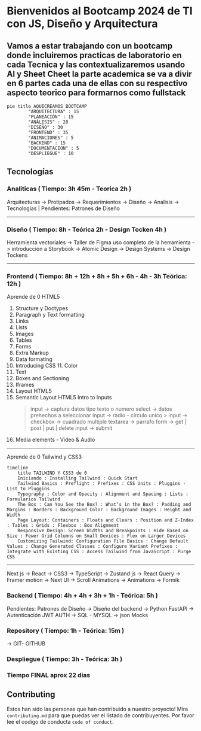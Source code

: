
# Bienvenidos al Bootcamp 2024 de TI con JS, Diseño y Arquitectura

## Vamos a estar trabajando con un bootcamp donde incluiremos practicas de laboratorio en cada Tecnica y las contextualizaremos usando AI y Sheet Cheet la parte academica se va a divir en 6 partes cada una de ellas con su respectivo aspecto teorico para formarnos como fullstack 


```mermaid
pie title AQUICREAMOS BOOTCAMP 
        "ARQUITECTURA" : 15
        "PLANEACIÓN" : 15
        "ANÁLISIS" : 20
        "DISEÑO" : 30
        "FRONTEND" : 35
        "ANIMACIONES" : 5
        "BACKEND" : 15
        "DOCUMENTACION" : 5
        "DESPLIEGUE" : 10
```

## Tecnologías 

### Analiticas ( Tiempo: 3h 45m - Teorica 2h )
Arquitecturas -> Protipados -> Requerimientos -> Diseño -> Analisis -> Tecnologías | Pendientes:  Patrones de Diseño

---

### Diseño ( Tiempo: 8h - Teórica 2h - Design Tocken 4h )
Herramienta vectoriales -> Taller de Figma uso completo de la herramienta -> introducción a Storybook -> Atomic Design -> Design Systems -> Design Tockens 

---

### Frontend ( Tiempo: 8h + 12h + 8h + 5h + 6h - 4h - 3h Teórica: 12h )

Aprende de 0 HTML5 

1. Structure y Doctypes
2. Paragraph y Text formatting
3. Links
4. Lists
5. Images
6. Tables
7. Forms
8. Extra Markup 
9. Data formating
10. Introducing CSS 11. Color
12. Text
13. Boxes and Sectioning
14. Iframes
15. Layout HTML5
15. Semantic Layout HTML5
Intro to Inputs
	> input -> captura datos tipo texto o numero
	> select -> datos prehechos a seleccionar 
	> input -> radio - circulo unico
        > input -> checkbox -> cuadrado multiple
	> textarea -> parrafo
	> form -> get | post | put | delete
	> input -> submit 
17. Media elements - Video & Audio 

---

Aprende de 0 Tailwind y CSS3

```mermaid
timeline
    title TAILWIND Y CSS3 de 0
    Iniciando : Installing Tailwind : Quick Start
    Tailwind Basics : Preflight : Prefixes : CSS Units : Pluggins - List to Pluggins
    Typography : Color and Opacity : Alignment and Spacing : Lists : Formularios Tailwind 
    The Box : Can You See the Box? : What’s in the Box? : Padding and Margins : Borders : Background Color : Background Images : Height and Width 
    Page Layout: Containers : Floats and Clears : Position and Z-Index : Tables : Grids : Flexbox : Box Alignment 
    Responsive Design: Screen Widths and Breakpoints : Hide Based on Size : Fewer Grid Columns on Small Devices : Flex on Larger Devices 
    Customizing Tailwind: Configuration File Basics : Change Default Values : Change Generated Classes : Configure Variant Prefixes : Integrate with Existing CSS : Access Tailwind from JavaScript : Purge CSS
``` 

---

Next js -> React ->  CSS3 -> TypeScript -> Zustand js -> React Query -> Framer motion -> Next UI -> Scroll Animations -> Animations -> Formik

### Backend ( Tiempo: 4h + 4h + 3h + 1h - Teórica: 5h )
Pendientes:  Patrones de Diseño -> Diseño del backend -> Python FastAPI -> Autenticación JWT AUTH  -> SQL - MYSQL -> json Mocks

### Repository ( Tiempo: 1h - Teórica: 15m )
-> GIT- GITHUB

### Despliegue ( Tiempo: 3h - Teórica: 3h )


### Tiempo FINAL aprox 22 dias 

## Contributing

Estos han sido las personas que han contribuido a nuestro proyecto!
Mira `contributing.md` para que puedas ver el listado de contribuyentes.
Por favor lee el codigo de conducta `code of conduct`.
